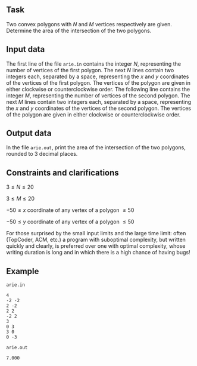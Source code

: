 ## Task

Two convex polygons with $N$ and $M$ vertices respectively are given. Determine the area of the intersection of the two polygons.

## Input data

The first line of the file `arie.in` contains the integer $N$, representing the number of vertices of the first polygon. The next $N$ lines contain two integers each, separated by a space, representing the $x$ and $y$ coordinates of the vertices of the first polygon. The vertices of the polygon are given in either clockwise or counterclockwise order. The following line contains the integer $M$, representing the number of vertices of the second polygon. The next $M$ lines contain two integers each, separated by a space, representing the $x$ and $y$ coordinates of the vertices of the second polygon. The vertices of the polygon are given in either clockwise or counterclockwise order.

## Output data

In the file `arie.out`, print the area of the intersection of the two polygons, rounded to 3 decimal places.

## Constraints and clarifications

$3 \leq N \leq 20$

$3 \leq M \leq 20$

$-50 \leq x$ coordinate of any vertex of a polygon $\leq 50$

$-50 \leq y$ coordinate of any vertex of a polygon $\leq 50$

For those surprised by the small input limits and the large time limit: often (TopCoder, ACM, etc.) a program with suboptimal complexity, but written quickly and clearly, is preferred over one with optimal complexity, whose writing duration is long and in which there is a high chance of having bugs!

## Example

`arie.in`

```
4 
-2 -2 
2 -2 
2 2 
-2 2 
3 
0 3 
3 0 
0 -3 
```

`arie.out`

```
7.000
```